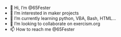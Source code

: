 - 👋 Hi, I’m @65Fester
- 👀 I’m interested in maker projects
- 🌱 I’m currently learning python, VBA, Bash, HTML...
- 💞️ I’m looking to collaborate on exercism.org
- 📫 How to reach me @65Fester

<!---
65Fester/65Fester is a ✨ special ✨ repository because its `README.md` (this file) appears on your GitHub profile.
You can click the Preview link to take a look at your changes.
--->
